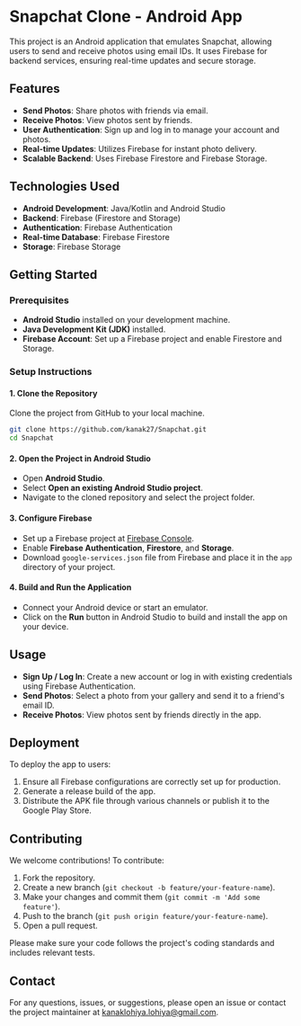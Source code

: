 # Snapchat Clone - Android App

This project is an Android application that emulates Snapchat, allowing users to send and receive photos using email IDs. It uses Firebase for backend services, ensuring real-time updates and secure storage.

## Features

- **Send Photos**: Share photos with friends via email.
- **Receive Photos**: View photos sent by friends.
- **User Authentication**: Sign up and log in to manage your account and photos.
- **Real-time Updates**: Utilizes Firebase for instant photo delivery.
- **Scalable Backend**: Uses Firebase Firestore and Firebase Storage.

## Technologies Used

- **Android Development**: Java/Kotlin and Android Studio
- **Backend**: Firebase (Firestore and Storage)
- **Authentication**: Firebase Authentication
- **Real-time Database**: Firebase Firestore
- **Storage**: Firebase Storage

## Getting Started

### Prerequisites

- **Android Studio** installed on your development machine.
- **Java Development Kit (JDK)** installed.
- **Firebase Account**: Set up a Firebase project and enable Firestore and Storage.

### Setup Instructions

#### 1. Clone the Repository

Clone the project from GitHub to your local machine.

```bash
git clone https://github.com/kanak27/Snapchat.git
cd Snapchat
```


#### 2. Open the Project in Android Studio

- Open **Android Studio**.
- Select **Open an existing Android Studio project**.
- Navigate to the cloned repository and select the project folder.

#### 3. Configure Firebase

- Set up a Firebase project at [Firebase Console](https://console.firebase.google.com/).
- Enable **Firebase Authentication**, **Firestore**, and **Storage**.
- Download `google-services.json` file from Firebase and place it in the `app` directory of your project.

#### 4. Build and Run the Application

- Connect your Android device or start an emulator.
- Click on the **Run** button in Android Studio to build and install the app on your device.

## Usage

- **Sign Up / Log In**: Create a new account or log in with existing credentials using Firebase Authentication.
- **Send Photos**: Select a photo from your gallery and send it to a friend's email ID.
- **Receive Photos**: View photos sent by friends directly in the app.

## Deployment

To deploy the app to users:

1. Ensure all Firebase configurations are correctly set up for production.
2. Generate a release build of the app.
3. Distribute the APK file through various channels or publish it to the Google Play Store.

## Contributing

We welcome contributions! To contribute:

1. Fork the repository.
2. Create a new branch (`git checkout -b feature/your-feature-name`).
3. Make your changes and commit them (`git commit -m 'Add some feature'`).
4. Push to the branch (`git push origin feature/your-feature-name`).
5. Open a pull request.

Please make sure your code follows the project's coding standards and includes relevant tests.

## Contact

For any questions, issues, or suggestions, please open an issue or contact the project maintainer at kanaklohiya.lohiya@gmail.com.
